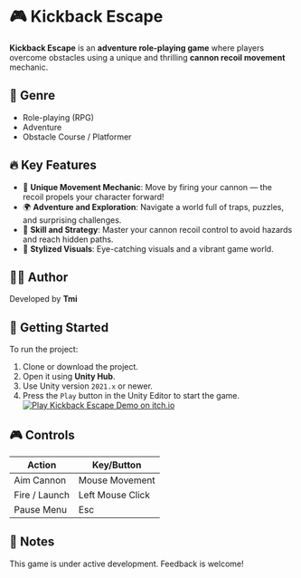 # 🎮 Kickback Escape

**Kickback Escape** is an **adventure role-playing game** where players overcome obstacles using a unique and thrilling **cannon recoil movement** mechanic.

## 🧭 Genre

- Role-playing (RPG)
- Adventure
- Obstacle Course / Platformer

## 🔥 Key Features

- 🔫 **Unique Movement Mechanic**: Move by firing your cannon — the recoil propels your character forward!
- 🌍 **Adventure and Exploration**: Navigate a world full of traps, puzzles, and surprising challenges.
- 🧠 **Skill and Strategy**: Master your cannon recoil control to avoid hazards and reach hidden paths.
- 🎨 **Stylized Visuals**: Eye-catching visuals and a vibrant game world.

## 🧑‍💻 Author

Developed by **Tmi**

## 🚀 Getting Started

To run the project:

1. Clone or download the project.
2. Open it using **Unity Hub**.
3. Use Unity version `2021.x` or newer.
4. Press the `Play` button in the Unity Editor to start the game.
   [![Play Kickback Escape Demo on itch.io](https://img.itch.zone/aW1hZ2UvMzU2NzEyNy8xODc1MTI0Ny5wbmc=/original/YkhCOz.png)](https://mytomvn.itch.io/kickback-escape)

## 🎮 Controls

| Action        | Key/Button       |
| ------------- | ---------------- |
| Aim Cannon    | Mouse Movement   |
| Fire / Launch | Left Mouse Click |
| Pause Menu    | Esc              |

## 📌 Notes

This game is under active development. Feedback is welcome!
